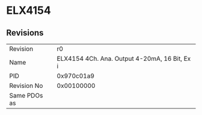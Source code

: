 # ELX4154

## Revisions
<table>
<tr>
<td>Revision</td>
<td>r0</td>
</tr>
<tr>
<td>Name</td>
<td>ELX4154 4Ch. Ana. Output 4-20mA, 16 Bit, Ex i</td>
</tr>
<tr>
<td>PID</td>
<td>0x970c01a9</td>
</tr>
<tr>
<td>Revision No</td>
<td>0x00100000</td>
</tr>
<tr>
<td>Same PDOs as</td>
<td></td>
</tr>
</table>
